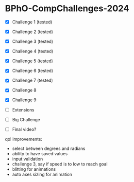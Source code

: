 # BPhO-CompChallenges-2024

- [x] Challenge 1 (tested)
- [x] Challenge 2 (tested)
- [x] Challenge 3 (tested)
- [x] Challenge 4 (tested)
- [x] Challenge 5 (tested)
- [x] Challenge 6 (tested)
- [x] Challenge 7 (tested)
- [x] Challenge 8
- [x] Challenge 9
- [ ] Extensions
- [ ] Big Challenge
- [ ] Final video?


qol improvements:
- select between degrees and radians
- ability to have saved values
- input validation
- challenge 3, say if speed is to low to reach goal
- blitting for animations
- auto axes sizing for animation
